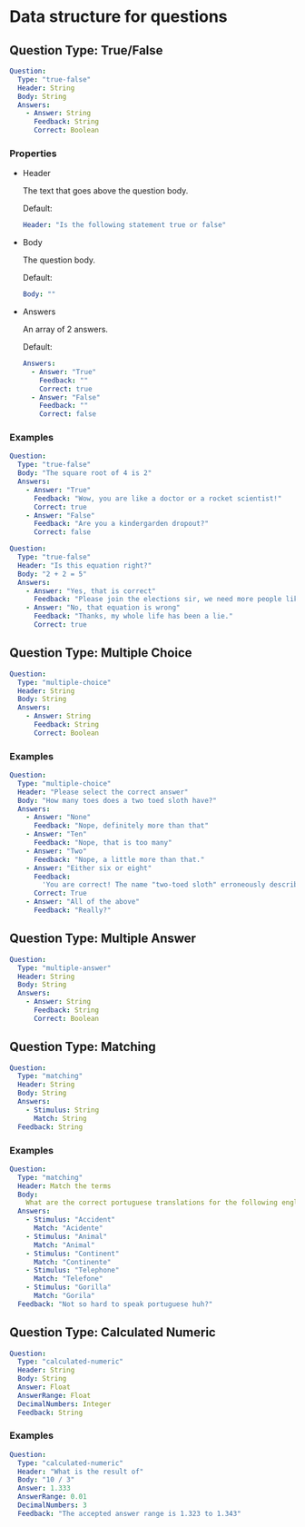 # Data structure for questions

## Question Type: True/False

```yaml
Question:
  Type: "true-false"
  Header: String
  Body: String
  Answers:
    - Answer: String
      Feedback: String
      Correct: Boolean
```

### Properties

- Header

  The text that goes above the question body.

  Default:

  ```yaml
  Header: "Is the following statement true or false"
  ```

- Body

  The question body.

  Default:

  ```yaml
  Body: ""
  ```

- Answers

  An array of 2 answers.

  Default:

  ```yaml
  Answers:
    - Answer: "True"
      Feedback: ""
      Correct: true
    - Answer: "False"
      Feedback: ""
      Correct: false
  ```

### Examples

```yaml
Question:
  Type: "true-false"
  Body: "The square root of 4 is 2"
  Answers:
    - Answer: "True"
      Feedback: "Wow, you are like a doctor or a rocket scientist!"
      Correct: true
    - Answer: "False"
      Feedback: "Are you a kindergarden dropout?"
      Correct: false
```

```yaml
Question:
  Type: "true-false"
  Header: "Is this equation right?"
  Body: "2 + 2 = 5"
  Answers:
    - Answer: "Yes, that is correct"
      Feedback: "Please join the elections sir, we need more people like you!"
    - Answer: "No, that equation is wrong"
      Feedback: "Thanks, my whole life has been a lie."
      Correct: true
```

## Question Type: Multiple Choice

```yaml
Question:
  Type: "multiple-choice"
  Header: String
  Body: String
  Answers:
    - Answer: String
      Feedback: String
      Correct: Boolean
```

### Examples

```yaml
Question:
  Type: "multiple-choice"
  Header: "Please select the correct answer"
  Body: "How many toes does a two toed sloth have?"
  Answers:
    - Answer: "None"
      Feedback: "Nope, definitely more than that"
    - Answer: "Ten"
      Feedback: "Nope, that is too many"
    - Answer: "Two"
      Feedback: "Nope, a little more than that."
    - Answer: "Either six or eight"
      Feedback:
        'You are correct! The name "two-toed sloth" erroneously describe the number of toes.'
      Correct: True
    - Answer: "All of the above"
      Feedback: "Really?"
```

## Question Type: Multiple Answer

```yaml
Question:
  Type: "multiple-answer"
  Header: String
  Body: String
  Answers:
    - Answer: String
      Feedback: String
      Correct: Boolean
```

## Question Type: Matching

```yaml
Question:
  Type: "matching"
  Header: String
  Body: String
  Answers:
    - Stimulus: String
      Match: String
  Feedback: String
```

### Examples

```yaml
Question:
  Type: "matching"
  Header: Match the terms
  Body:
    What are the correct portuguese translations for the following english words?
  Answers:
    - Stimulus: "Accident"
      Match: "Acidente"
    - Stimulus: "Animal"
      Match: "Animal"
    - Stimulus: "Continent"
      Match: "Continente"
    - Stimulus: "Telephone"
      Match: "Telefone"
    - Stimulus: "Gorilla"
      Match: "Gorila"
  Feedback: "Not so hard to speak portuguese huh?"
```

## Question Type: Calculated Numeric

```yaml
Question:
  Type: "calculated-numeric"
  Header: String
  Body: String
  Answer: Float
  AnswerRange: Float
  DecimalNumbers: Integer
  Feedback: String
```

### Examples

```yaml
Question:
  Type: "calculated-numeric"
  Header: "What is the result of"
  Body: "10 / 3"
  Answer: 1.333
  AnswerRange: 0.01
  DecimalNumbers: 3
  Feedback: "The accepted answer range is 1.323 to 1.343"
```

